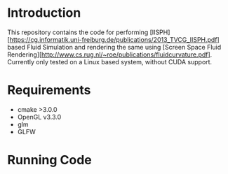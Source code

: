 # Introduction

This repository contains the code for performing [IISPH][https://cg.informatik.uni-freiburg.de/publications/2013_TVCG_IISPH.pdf] based Fluid Simulation and rendering the same using [Screen Space Fluid Rendering][http://www.cs.rug.nl/~roe/publications/fluidcurvature.pdf]. Currently only tested on a Linux based system, without CUDA support. 

# Requirements

- cmake >3.0.0
- OpenGL v3.3.0
- glm
- GLFW

# Running Code

